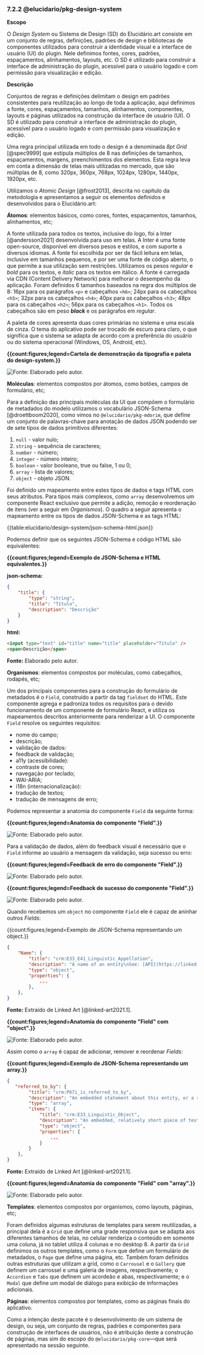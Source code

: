 ### 7.2.2 @elucidario/pkg-design-system

**Escopo**

O _Design System_ ou Sistema de Design (SD) do Elucidário.art consiste em um conjunto de regras, definições, padrões de design e bibliotecas de componentes utilizados para construir a identidade visual e a interface de usuário (UI) do plugin. Nele definimos fontes, cores, padrões, espaçamentos, alinhamentos, layouts, etc. O SD é utilizado para construir a interface de administração do plugin, acessível para o usuário logado e com permissão para visualização e edição.

**Descrição**

Conjuntos de regras e definições delimitam o design em padrões consistentes para reutilização ao longo de toda a aplicação, aqui definimos a fonte, cores, espaçamentos, tamanhos, alinhamentos, componentes, layouts e páginas utilizados na construção da interface de usuário (UI). O SD é utilizado para construir a interface de administração do plugin, acessível para o usuário logado e com permissão para visualização e edição.

Uma regra principal utilizada em todo o design é a denominada _8pt Grid_ [@spec9999] que estipula múltiplos de 8 nas definições de tamanhos, espaçamentos, margens, preenchimentos dos elementos. Esta regra leva em conta a dimensão de telas mais utilizadas no mercado, que são múltiplas de 8, como 320px, 360px, 768px, 1024px, 1280px, 1440px, 1920px, etc.

Utilizamos o _Atomic Design_ [@frost2013], descrita no capítulo da metodologia e apresentamos a seguir os elementos definidos e desenvolvidos para o Elucidário.art:

**Átomos**: elementos básicos, como cores, fontes, espaçamentos, tamanhos, alinhamentos, etc;

A fonte utilizada para todos os textos, inclusive do logo, foi a Inter [@andersson2021] desenvolvida para uso em telas. A Inter é uma fonte open-source, disponível em diversos pesos e estilos, e com suporte a diversos idiomas. A fonte foi escolhida por ser de fácil leitura em telas, inclusive em tamanhos pequenos, e por ser uma fonte de código aberto, o que permite a sua utilização sem restrições. Utilizamos os pesos _regular_ e _bold_ para os textos, e _italic_ para os textos em itálico. A fonte é carregada via CDN (Content Delivery Network) para melhorar o desempenho da aplicação. Foram definidos 6 tamanhos baseados na regra dos múltiplos de 8: 16px para os parágrafos `<p>` e cabeçalhos `<h6>`; 24px para os cabeçalhos `<h5>`; 32px para os cabeçalhos `<h4>`; 40px para os cabeçalhos `<h3>`; 48px para os cabeçalhos `<h2>`; 56px para os cabeçalhos `<h1>`. Todos os cabeçalhos são em peso **_black_** e os parágrafos em _regular_.

A paleta de cores apresenta duas cores primárias no sistema e uma escala de cinza. O tema do aplicativo pode ser trocado de escuro para claro, o que significa que o sistema se adapta de acordo com a preferência do usuário ou do sistema operacional (Windows, OS, Android, etc).

**{{count:figures;legend=Cartela de demonstração da tipografia e paleta do design-system.}}**

![**Fonte:** Elaborado pelo autor.](./cartela-tipografia.png)

**Moléculas**: elementos compostos por átomos, como botões, campos de formulário, etc;

Para a definição das principais moléculas da UI que compõem o formulário de metadados do modelo utilizamos o vocabulário JSON-Schema [@droettboom2020], como vimos no `@elucidario/pkg-mdorim`, que define um conjunto de palavras-chave para anotação de dados JSON podendo ser de sete tipos de dados primitivos diferentes:

1. `null` - valor nulo;
2. `string` - sequência de caracteres;
3. `number` - número;
4. `integer` - número inteiro;
5. `boolean` - valor booleano, true ou false, 1 ou 0;
6. `array` - lista de valores;
7. `object` - objeto JSON.

Foi definido um mapeamento entre estes tipos de dados e tags HTML com seus atributos. Para tipos mais complexos, como `array` desenvolvemos um componente React exclusivo que permite a adição, remoção e reordenação de itens (ver a seguir em _Organismos_). O quadro a seguir apresenta o mapeamento entre os tipos de dados JSON-Schema e as tags HTML:

{{table:elucidario/design-system/json-schema-html.json}}

Podemos definir que os seguintes JSON-Schema e código HTML são equivalentes:

**{{count:figures;legend=Exemplo de JSON-Schema e HTML equivalentes.}}**

**json-schema:**

```json
{
    "title": {
        "type": "string",
        "title": "Título",
        "description": "Descrição"
    }
}
```

**html:**

```html
<input type="text" id="title" name="title" placeholder="Título" />
<span>Descrição</span>
```

**Fonte:** Elaborado pelo autor.

**Organismos**: elementos compostos por moléculas, como cabeçalhos, rodapés, etc;

Um dos principais componentes para a construção do formulário de metadados é o `Field`, construído a partir da tag `fieldset` do HTML. Este componente agrega e padroniza todos os requisitos para o devido funcionamento de um componente de formulário React, e utiliza os mapeamentos descritos anteriormente para renderizar a UI. O componente `Field` resolve os seguintes requisitos:

- nome do campo;
- descrição;
- validação de dados:
- feedback de validação;
- a11y (acessibilidade):
- contraste de cores;
- navegação por teclado;
- WAI-ARIA;
- i18n (internacionalização):
- tradução de textos;
- tradução de mensagens de erro;

Podemos representar a anatomia do componente `Field` da seguinte forma:

**{{count:figures;legend=Anatomia do componente "Field".}}**

![**Fonte:** Elaborado pelo autor.](./anatomia-Field.png)

Para a validação de dados, além do feedback visual é necessário que o `Field` informe ao usuário a mensagem da validação, seja sucesso ou erro:

**{{count:figures;legend=Feedback de erro do componente "Field".}}**

![**Fonte:** Elaborado pelo autor.](./anatomia-Field-error.png)

**{{count:figures;legend=Feedback de sucesso do componente "Field".}}**

![**Fonte:** Elaborado pelo autor.](./anatomia-Field-success.png)

Quando recebemos um `object` no componente `Field` ele é capaz de aninhar outros _Fields_:

{{count:figures;legend=Exemplo de JSON-Schema representando um object.}}

```json
{
    "Name": {
        "title": "crm:E33_E41_Linguistic_Appellation",
        "description": "A name of an entity\nSee: [API](https://linked.art/api/1.0/shared/name/) | [Model](https://linked.art/model/base/#names)",
        "type": "object",
        "properties": {
            ...
        },
    },
}
```

**Fonte:** Extraído de Linked Art [@linked-art2021.1].

**{{count:figures;legend=Anatomia do componente "Field" com "object".}}**

![**Fonte:** Elaborado pelo autor.](./anatomia-Field-object.png)

Assim como o `array` é capaz de adicionar, remover e reordenar _Fields_:

**{{count:figures;legend=Exemplo de JSON-Schema representando um array.}}**

```json
{
   "referred_to_by": {
        "title": "crm:P67i_is_referred_to_by",
        "description": "An embedded statement about this entity, or a reference to a text that refers to the entity",
        "type": "array",
        "items": {
            "title": "crm:E33_Linguistic_Object",
            "description": "An embedded, relatively short piece of textual content\nSee: [API](https://linked.art/api/1.0/shared/statement/) | [Model](https://linked.art/model/base/#statements-about-a-resource)",
            "type": "object",
            "properties": {
                ...
            }
        }
    },
}
```

**Fonte:** Extraído de Linked Art [@linked-art2021.1].

**{{count:figures;legend=Anatomia do componente "Field" com "array".}}**

![**Fonte:** Elaborado pelo autor.](./anatomia-Field-array.png)

**Templates**: elementos compostos por organismos, como layouts, páginas, etc;

Foram definidos algumas estruturas de templates para serem reutilizadas, a principal dela é a `Grid` que define uma grade responsiva que se adapta aos diferentes tamanhos de telas, no celular renderiza o conteúdo em somente uma coluna, já no tablet utiliza 4 colunas e no desktop 8. A partir da `Grid` definimos os outros templates, como o `Form` que define um formulário de metadados, o `Page` que define uma página, etc. Também foram definidos outras estruturas que utilizam a grid, como o `Carrousel` e o `Gallery` que definem um carrossel e uma galeria de imagens, respectivamente; o `Accordion` e `Tabs` que definem um acordeão e abas, respectivamente; e o `Modal` que define um modal de diálogo para exibição de informações adicionais.

**Páginas**: elementos compostos por templates, como as páginas finais do aplicativo.

Como a intenção deste pacote é o desenvolvimento de um sistema de design, ou seja, um conjunto de regras, padrões e componentes para construção de interfaces de usuários, não é atribuição deste a construção de páginas, mas sim do escopo do `@elucidario/pkg-core`—que será apresentado na sessão seguinte.
